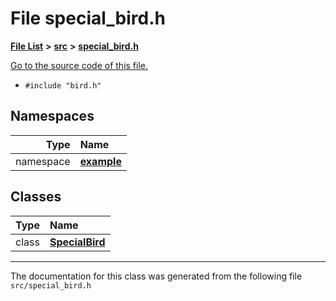 
# File special\_bird.h


[**File List**](files.md) **>** [**src**](dir_68267d1309a1af8e8297ef4c3efbcdba.md) **>** [**special\_bird.h**](special__bird_8h.md)

[Go to the source code of this file.](special__bird_8h_source.md)



* `#include "bird.h"`









## Namespaces

| Type | Name |
| ---: | :--- |
| namespace | [**example**](namespaceexample.md) <br> |

## Classes

| Type | Name |
| ---: | :--- |
| class | [**SpecialBird**](classexample_1_1_special_bird.md) <br> |














------------------------------
The documentation for this class was generated from the following file `src/special_bird.h`
